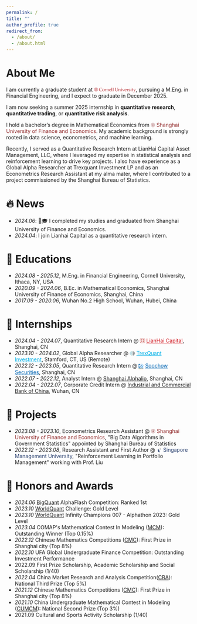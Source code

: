 ```yaml
---
permalink: /
title: ""
author_profile: true
redirect_from: 
  - /about/
  - /about.html
---
```

# About Me

I am currently a graduate student at [<img src="/images/logo-cornell.png" style="height:1em; vertical-align:middle;">](https://www.cornell.edu/), pursuing a M.Eng. in Financial Engineering, and I expect to graduate in December 2025.

I am now seeking a summer 2025 internship in **quantitative research**, **quantitative trading**, or **quantitative risk analysis**.

I hold a bachelor’s degree in Mathematical Economics from [<img src="/images/SUFE.png" style="height:1em; vertical-align:middle;">](https://www.sufe.edu.cn/) <span style="color: rgb(144, 39, 40);">Shanghai University of Finance and Economics</span>. My academic background is strongly rooted in data science, econometrics, and machine learning.

Recently, I served as a Quantitative Research Intern at LianHai Capital Asset Management, LLC, where I leveraged my expertise in statistical analysis and reinforcement learning to drive key projects. I also have experience as a Global Alpha Researcher at Trexquant Investment LP and as an Econometrics Research Assistant at my alma mater, where I contributed to a project commissioned by the Shanghai Bureau of Statistics.

# 🔥 News

* *2024.06*: 🎉🎓 I completed my studies and graduated from Shanghai University of Finance and Economics.
* *2024.04*: I join Lianhai Capital as a quantitative research intern.

# 📖 Educations

* *2024.08 - 2025.12*, M.Eng. in Financial Engineering, Cornell University, Ithaca, NY, USA
* *2020.09 - 2024.06*, B.Ec. in Mathematical Economics, Shanghai University of Finance of Economics, Shanghai, China
* *2017.09 - 2020.06*, Wuhan No.2 High School, Wuhan, Hubei, China

# 💼 Internships

* *2024.04 - 2024.07*, Quantitative Research Intern @ [<img src="/images/Lianhai.jpeg" style="height:1em; vertical-align:middle;">](http://www.lianhaifund.com/) <a href="http://www.lianhaifund.com/" style="color: rgb(209,21,30);">LianHai Capital</a>, Shanghai, CN
* *2023.10 - 2024.02*, Global Alpha Researcher @ [<img src="/images/trexquant.jpg" style="height:1em; vertical-align:middle;">](https://trexquant.com/) <a href="https://trexquant.com/" style="color: rgb(0,176,231);">TrexQuant Investment</a>, Stamford, CT, US (Remote)
* *2022.12 - 2023.05*, Quantitative Research Intern @ [<img src="/images/dongwu.jpg" style="height:1em; vertical-align:middle;">](https://www.dwzq.com.cn/) <a href="https://www.dwzq.com.cn/" style="color: rgb(2,102,180);">Soochow Securities</a>, Shanghai, CN
* *2022.07 - 2022.12*, Analyst Intern @ [Shanghai Alphalio](https://www.alphalio.cn/), Shanghai, CN
* *2022.04 - 2022.07*, Corporate Credit Intern @ [Industrial and Commercial Bank of China](https://www.icbc.com.cn/), Wuhan, CN

# 👥 Projects

* *2023.08 - 2023.10*, Econometrics Research Assistant @ [<img src="/images/SUFE.png" style="height:1em; vertical-align:middle;">](https://www.sufe.edu.cn/) <span style="color: rgb(144, 39, 40);">Shanghai University of Finance and Economics</span>, "Big Data Algorithms in Government Statistics" appointed by Shanghai Bureau of Statistics
* *2022.12 - 2023.08*, Research Assistant and First Author @ [<img src="/images/SMU.png" style="height:1em; vertical-align:middle;">](https://www.smu.edu.sg/) <span style="color: rgb(45,67,113);">Singapore Management University</span>, "Reinforcement Learning in Portfolio Management" working with Prof. Liu

# 🏅 Honors and Awards

* *2024.06* [BigQuant](https://bigquant.com/) AlphaFlash Competition: Ranked 1st
* *2023.10* [WorldQuant](https://www.worldquant.com/) Challenge: Gold Level
* *2023.10* [WorldQuant](https://www.worldquant.com/) Infinity Champions 007 - Alphathon 2023: Gold Level
* *2023.04* COMAP's Mathematical Contest In Modeling ([MCM](https://www.comap.com/contests/mcm-icm)): Outstanding Winner (Top 0.15%)
* *2022.12* Chinese Mathematics Competitions ([CMC](http://www.cmathc.cn/)): First Prize in Shanghai city (Top 8%)
* *2022.10* UFA Global Undergraduate Finance Competition: Outstanding Investment Performance
* 2022.09 First Prize Scholarship, Academic Scholarship and Social Scholarship (1/40)
* *2022.04* China Market Research and Analysis Competition([CRA](http://www.china-cssc.org/)): National Third Prize (Top 5%)
* *2021.12* Chinese Mathematics Competitions ([CMC](http://www.cmathc.cn/)): First Prize in Shanghai city (Top 8%)
* *2021.10* China Undergraduate Mathematical Contest in Modeling ([CUMCM](http://www.mcm.edu.cn/)): National Second Prize (Top 3%)
* 2021.09 Cultural and Sports Activity Scholarship (1/40)
